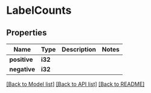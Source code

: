 # LabelCounts

## Properties

Name | Type | Description | Notes
------------ | ------------- | ------------- | -------------
**positive** | **i32** |  | 
**negative** | **i32** |  | 

[[Back to Model list]](../README.md#documentation-for-models) [[Back to API list]](../README.md#documentation-for-api-endpoints) [[Back to README]](../README.md)


